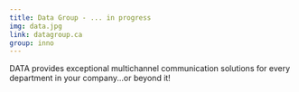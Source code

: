 ```yaml
---
title: Data Group - ... in progress
img: data.jpg
link: datagroup.ca
group: inno 
---
```


DATA provides exceptional multichannel communication solutions for every department in your company...or beyond it!